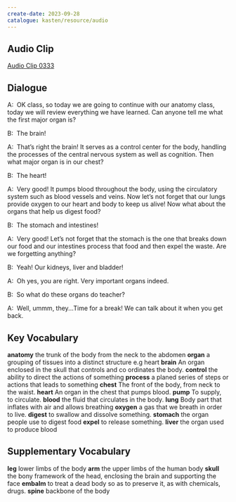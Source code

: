 ```yaml
---
create-date: 2023-09-28
catalogue: kasten/resource/audio
---
```


## Audio Clip
[Audio Clip 0333](https://archive.org/download/englishpod_all/englishpod_0333dg.mp3)

## Dialogue
A:  OK class, so today we are going to continue with our anatomy class, today we will review everything we have learned.  Can anyone tell me what the first major organ is?

B:  The brain!

A:  That’s right the brain!  It serves as a control center for the body, handling the processes of the central nervous system as well as cognition. Then what major organ is in our chest?

B:  The heart!

A:  Very good!  It pumps blood throughout the body, using the circulatory system such as blood vessels and veins. Now let’s not forget that our lungs provide oxygen to our heart and body to keep us alive!  Now what about the organs that help us digest food?

B:  The stomach and intestines!

A:  Very good!  Let’s not forget that the stomach is the one that breaks down our food and our intestines process that food and then expel the waste. Are we forgetting anything?

B:  Yeah!  Our kidneys, liver and bladder!

A:  Oh yes, you are right.  Very important organs indeed.

B:  So what do these organs do teacher?

A:  Well, ummm, they...Time for a break!  We can talk about it when you get back.

## Key Vocabulary
**anatomy**      the trunk of the body from the neck to the abdomen
**organ**        a grouping of tissues into a distinct structure e.g heart
**brain**        An organ enclosed in the skull that controls and co ordinates the body.
**control**      the ability to direct the actions of something
**process**      a planed series of steps or actions that leads to something
**chest**        The front of the body, from neck to the waist.
**heart**        An organ in the chest that pumps blood.
**pump**         To supply, to circulate.
**blood**        the fluid that circulates in the body.
**lung**         Body part that inflates with air and allows breathing
**oxygen**       a gas that we breath in order to live.
**digest**       to swallow and dissolve something.
**stomach**      the organ people use to digest food
**expel**        to release something.
**liver**        the organ used to produce blood

## Supplementary Vocabulary
**leg**         lower limbs of the body
**arm**         the upper limbs of the human body
**skull**       the bony framework of the head, enclosing the brain and supporting the face
**embalm**      to treat a dead body so as to preserve it, as with chemicals, drugs.
**spine**       backbone of the body
